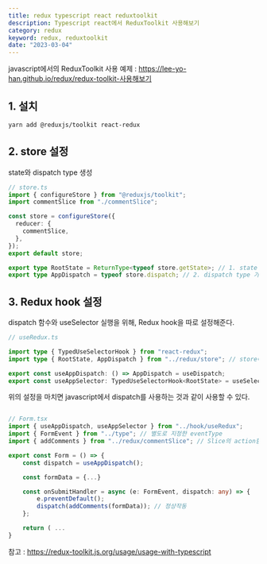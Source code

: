 ```yaml
---
title: redux typescript react reduxtoolkit
description: Typescript react에서 ReduxToolkit 사용해보기
category: redux
keyword: redux, reduxtoolkit
date: "2023-03-04"
---
```


javascript에서의 ReduxToolkit 사용 예제 : https://lee-yo-han.github.io/redux/redux-toolkit-사용해보기

## 1. 설치

```bash
yarn add @reduxjs/toolkit react-redux
```

## 2. store 설정

state와 dispatch type 생성

```typescript
// store.ts
import { configureStore } from "@reduxjs/toolkit";
import commentSlice from "./commentSlice";

const store = configureStore({
  reducer: {
    commentSlice,
  },
});
export default store;

export type RootState = ReturnType<typeof store.getState>; // 1. state type 가져오기
export type AppDispatch = typeof store.dispatch; // 2. dispatch type 가져오기
```

## 3. Redux hook 설정

dispatch 함수와 useSelector 실행을 위해, Redux hook을 따로 설정해준다.

```typescript
// useRedux.ts

import type { TypedUseSelectorHook } from "react-redux";
import type { RootState, AppDispatch } from "../redux/store"; // store에서 미리 설정해준 state와 dispatch type

export const useAppDispatch: () => AppDispatch = useDispatch;
export const useAppSelector: TypedUseSelectorHook<RootState> = useSelector;
```

위의 설정을 마치면 javascript에서 dispatch를 사용하는 것과 같이 사용할 수 있다.

```typescript

// Form.tsx
import { useAppDispatch, useAppSelector } from "../hook/useRedux";
import { FormEvent } from "../type"; // 별도로 지정한 eventType
import { addComments } from "../redux/commentSlice"; // Slice의 action함수

export const Form = () => {
	const dispatch = useAppDispatch();

    const formData = {...}

    const onSubmitHandler = async (e: FormEvent, dispatch: any) => {
        e.preventDefault();
        dispatch(addComments(formData)); // 정상작동
    };

    return ( ...
}

```

참고 : https://redux-toolkit.js.org/usage/usage-with-typescript
